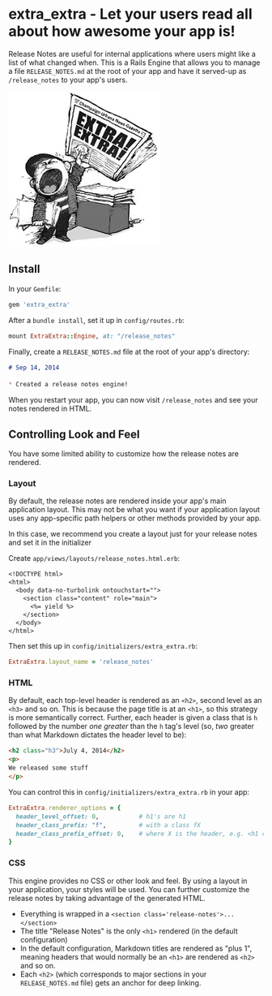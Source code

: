 # extra_extra - Let your users read all about how awesome your app is!

Release Notes are useful for internal applications where users might like a list of what changed when.  This is a Rails Engine
that allows you to manage a file `RELEASE_NOTES.md` at the root of your app and have it served-up as `/release_notes` to your
app's users.

![EXTRA EXTRA](extra_extra.png)

## Install

In your `Gemfile`:

```ruby
gem 'extra_extra'
```

After a `bundle install`, set it up in `config/routes.rb`:

```ruby
mount ExtraExtra::Engine, at: "/release_notes"
```

Finally, create a `RELEASE_NOTES.md` file at the root of your app's directory:

```markdown
# Sep 14, 2014

* Created a release notes engine!
```

When you restart your app, you can now visit `/release_notes` and see your notes rendered in HTML.

## Controlling Look and Feel

You have some limited ability to customize how the release notes are rendered.

### Layout

By default, the release notes are rendered inside your app's main application layout.  This may not be what you want if your
application layout uses any app-specific path helpers or other methods provided by your app.

In this case, we recommend you create a layout just for your release notes and set it in the initializer

Create `app/views/layouts/release_notes.html.erb`:

```erb
<!DOCTYPE html>
<html>
  <body data-no-turbolink ontouchstart="">
    <section class="content" role="main">
      <%= yield %>
    </section>
  </body>
</html>
```

Then set this up in `config/initializers/extra_extra.rb`:

```ruby
ExtraExtra.layout_name = 'release_notes'
```

### HTML

By default, each top-level header is rendered as an `<h2>`, second level as an `<h3>` and so on.  This is because the page title
is at an `<h1>`, so this strategy is more semantically correct.  Further, each header is given a class that is `h` followed by
the number _one greater_ than the `h` tag's level (so, _two_ greater than what Markdown dictates the header level to be):

```html
<h2 class="h3">July 4, 2014</h2>
<p>
We released some stuff
</p>
```

You can control this in `config/initializers/extra_extra.rb` in your app:

```ruby
ExtraExtra.renderer_options = {
  header_level_offset: 0,           # h1's are h1
  header_class_prefix: "f",         # with a class fX
  header_class_prefix_offset: 0,    # where X is the header, e.g. <h1 class="f1">Title</h1>
}
```

### CSS

This engine provides no CSS or other look and feel.  By using a layout in your application, your styles will be used.  You can
further customize the release notes by taking advantage of the generated HTML.

* Everything is wrapped in a `<section class='release-notes'>...</section>`
* The title "Release Notes" is the only `<h1>` rendered (in the default configuration)
* In the default configuration, Markdown titles are rendered  as "plus 1", meaning headers that would normally be an `<h1>` are rendered as `<h2>` and so on.
* Each `<h2>` (which corresponds to major sections in your `RELEASE_NOTES.md` file) gets an anchor for deep linking.
